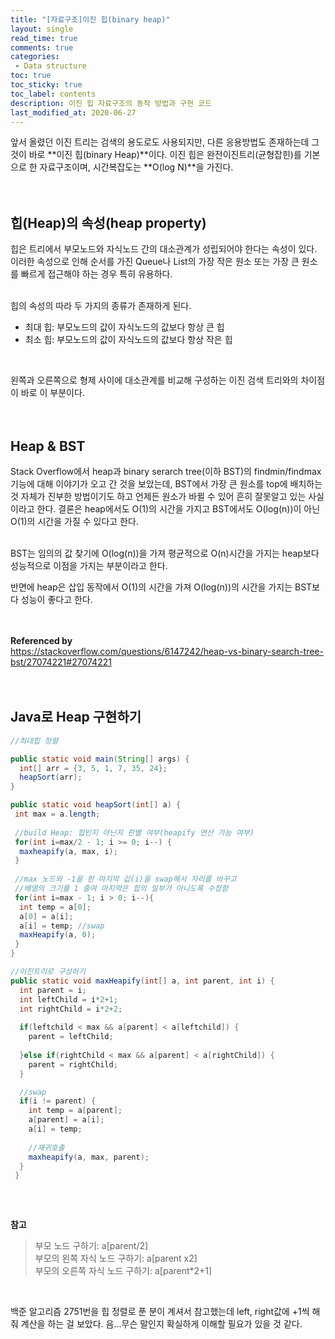 ```yaml
---
title: "[자료구조]이진 힙(binary heap)"
layout: single    
read_time: true    
comments: true   
categories: 
 - Data structure  
toc: true    
toc_sticky: true    
toc_label: contents    
description: 이진 힙 자료구조의 동작 방법과 구현 코드  
last_modified_at: 2020-06-27   
---
```


앞서 올렸던 이진 트리는 검색의 용도로도 사용되지만, 다른 응용방법도 존재하는데 
그것이 바로 **이진 힙(binary Heap)**이다. 이진 힙은 완전이진트리(균형잡힌)를 기본으로 한 
자료구조이며, 시간복잡도는 **O(log N)**을 가진다.    
<br>
<br>

## 힙(Heap)의 속성(heap property)

힙은 트리에서 부모노드와 자식노드 간의 대소관계가 성립되어야 한다는 속성이 있다. 이러한 속성으로 인해 
순서를 가진 Queue나 List의 가장 작은 원소 또는 가장 큰 원소를 빠르게 접근해야 하는 경우 특히 유용하다.  
<br>

힙의 속성의 따라 두 가지의 종류가 존재하게 된다. 
- 최대 힙: 부모노드의 값이 자식노드의 값보다 항상 큰 힙
- 최소 힙: 부모노드의 값이 자식노드의 값보다 항상 작은 힙  
<br>

왼쪽과 오른쪽으로 형제 사이에 대소관계를 비교해 구성하는 이진 검색 트리와의 차이점이 바로 이 부분이다. 
<br>
<br>
<br>   

## Heap & BST
Stack Overflow에서 heap과 binary serarch tree(이하 BST)의 findmin/findmax 기능에 대해 이야기가 오고 
간 것을 보았는데, BST에서 가장 큰 원소를 top에 배치하는 것 자체가 진부한 방법이기도 하고 
언제든 원소가 바뀔 수 있어 흔히 잘못알고 있는 사실이라고 한다. 결론은 heap에서도 O(1)의 시간을 가지고 BST에서도 O(log(n))이 아닌 
O(1)의 시간을 가질 수 있다고 한다.  
<br>

BST는 임의의 값 찾기에 O(log(n))을 가져 평균적으로 O(n)시간을 가지는 heap보다 성능적으로 이점을 가지는 부분이라고 한다. 
<br>

반면에 heap은 삽입 동작에서 O(1)의 시간을 가져 O(log(n))의 시간을 가지는 BST보다 성능이 좋다고 한다.   
<br>
<br>

**Referenced by**   
<https://stackoverflow.com/questions/6147242/heap-vs-binary-search-tree-bst/27074221#27074221>
<br>
<br>
<br>

## Java로 Heap 구현하기 
```java
//최대힙 정렬

public static void main(String[] args) {
  int[] arr = {3, 5, 1, 7, 35, 24};
  heapSort(arr);
}

public static void heapSort(int[] a) {
 int max = a.length;
 
 //build Heap: 힙인지 아닌지 판별 여부(heapify 연산 가능 여부)
 for(int i=max/2 - 1; i >= 0; i--) {
  maxheapify(a, max, i);
 }
 
 //max 노드와 -1을 한 마지막 값(i)을 swap해서 자리를 바꾸고
 //배열의 크기를 1 줄여 마지막은 힙의 일부가 아니도록 수정함
 for(int i=max - 1; i > 0; i--){
  int temp = a[0];
  a[0] = a[i];
  a[i] = temp; //swap
  maxHeapify(a, 0);
 }
}

//이진트리로 구성하기 
public static void maxHeapify(int[] a, int parent, int i) {
  int parent = i;
  int leftChild = i*2+1;
  int rightChild = i*2+2;
  
  if(leftchild < max && a[parent] < a[leftchild]) {
    parent = leftChild; 
    
  }else if(rightChild < max && a[parent] < a[rightChild]) {
    parent = rightChild;
  }

  //swap
  if(i != parent) {
    int temp = a[parent];
    a[parent] = a[i];
    a[i] = temp;
    
    //재귀호출
    maxheapify(a, max, parent); 
  }
 }
  
```
<br>

**참고**   

>부모 노드 구하기: a[parent/2]    
>부모의 왼쪽 자식 노드 구하기: a[parent x2]   
>부모의 오른쪽 자식 노드 구하기: a[parent*2+1]
<br>

백준 알고리즘 2751번을 힙 정렬로 푼 분이 계셔서 참고했는데 left, right값에 +1씩 해줘 계산을 하는 걸 보았다. 음...무슨 말인지 확실하게 이해할 필요가 있을 것 같다. 

<br>
<br>
<br>
<br>
<br>



















